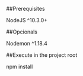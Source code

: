 ##Prerequisites 

NodeJS ^10.3.0+

##Opcionals 

Nodemon ^1.18.4

##Execute in the project root

npm install 


